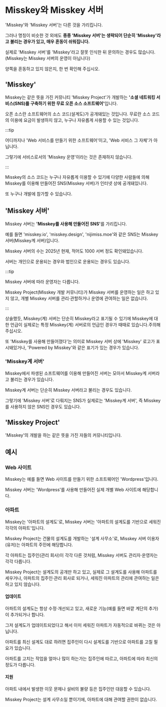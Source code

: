# Misskey와 Misskey 서버

'Misskey'와 'Misskey 서버'는 다른 것을 가리킵니다.

그러나 명칭이 비슷한 것 외에도 <b>종종 'Misskey 서버'는 생략되어 단순히 'Misskey'라고 불리는 경우가 있고, 매우 혼동이 쉬워집니다.</b>

실제로 'Misskey 서버'를 'Misskey'라고 잘못 인식한 뒤 문의하는 경우도 많습니다.
(Misskey는 Misskey 서버의 운영이 아닙니다)

양쪽을 혼동하고 있지 않은지, 한 번 확인해 주십시오.

## 'Misskey'

Misskey는 같은 뜻을 가진 커뮤니티 'Misskey Project'가 개발하는 <b>'소셜 네트워킹 서비스(SNS)를 구축하기 위한 무료 오픈 소스 소프트웨어'</b>입니다.

오픈 소스란 소프트웨어의 소스 코드(설계도)가 공개돼있는 것입니다.
무료란 소스 코드의 이용에 요금이 발생하지 않고, 누구나 자유롭게 사용할 수 있는 것입니다.

:::tip

어디까지나 'Web 서비스를 만들기 위한 소프트웨어'이고, 'Web 서비스 그 자체'가 아닙니다.

그렇기에 서비스로서의 'Misskey 운영'이라는 것은 존재하지 않습니다.

:::

Misskey의 소스 코드는 누구나 자유롭게 이용할 수 있기에 다양한 사람들에 의해 Misskey를 이용해 만들어진 SNS(Misskey 서버)가 인터넷 상에 공개돼있니다.

또 누구나 개발에 참가할 수 있습니다.

## 'Misskey 서버'

Misskey 서버는 <b>'Misskey를 사용해 만들어진 SNS'</b>를 가리킵니다.

예를 들면 'misskey.io', 'misskey.design', 'nijimiss.moe'와 같은 SNS는 Misskey 서버(Misskey계 서버)입니다.

Misskey 서버의 수는 2025년 현재, 적어도 1000 서버 정도 확인돼있습니다.

서버는 개인으로 운용되는 경우와 법인으로 운용되는 경우도 있습니다.

:::tip

Misskey 서버에 따라 운영자는 다릅니다.

Misskey Project(Misskey 개발 커뮤니티)가 Misskey 서버를 운영하는 일은 하고 있지 않고, 개별 Misskey 서버를 관리·관할하거나 운영에 관여하는 일은 없습니다.

:::

상술했듯, Misskey(계) 서버는 단순히 Misskey라고 표기될 수 있기에 Misskey에 대한 언급이 실제로는 특정 Misskey(계) 서버로의 언급인 경우가 때때로 있습니다.주의해 주십시오.

또 'Misskey를 사용해 만들어졌다'는 의미로 Misskey 서버 상에 'Misskey' 로고가 표시돼있거나, 'Powered by Misskey'와 같은 표기가 있는 경우가 있습니다.

### 'Misskey계 서버'

Misskey에서 파생된 소프트웨어를 이용해 만들어진 서버는 모아서 Misskey계 서버라고 불리는 경우가 있습니다.

Misskey계 서버는 단순히 Misskey 서버라고 불리는 경우도 있습니다.

그렇기에 'Misskey 서버'로 다뤄지는 SNS가 실제로는 'Misskey계 서버', 즉 Misskey를 사용하지 않은 SNS인 경우도 있습니다.

## 'Misskey Project'

'Misskey'의 개발을 하는 같은 뜻을 가진 자들의 커뮤니티입니다.

## 예시

### Web 사이트

Misskey는 예를 들면 Web 사이트를 만들기 위한 소프트웨어인 'Wordpress'입니다.

Misskey 서버는 'Wordpress'를 사용해 만들어진 실제 개별 Web 사이트에 해당합니다.

### 아파트

Misskey는 '아파트의 설계도'로, Misskey 서버는 '아파트의 설계도를 기반으로 세워진 각각의 아파트'입니다.

Misskey Project는 건물의 설계도를 개발하는 '설계 사무소'로, Misskey 서버 이용자(유저)는 아파트의 주민에 해당합니다.

각 아파트는 집주인(관리 회사)이 각각 다른 것처럼, Misskey 서버도 관리자·운영자는 각각 다릅니다.

Misskey Project는 설계도의 공개만 하고 있고, 실제로 그 설계도를 사용해 아파트를 세우거나, 아파트의 집주인·관리 회사로 되거나, 세워진 아파트의 관리에 관여하는 일은 하고 있지 않습니다.

#### 업데이트

아파트의 설계도는 항상 수정·개선되고 있고, 새로운 기능(예를 들면 바깥 계단의 추가)이 추가되거나 합니다.

그저 설계도가 업데이트되었다고 해서 이미 세워진 아파트가 자동적으로 바뀌는 것은 아닙니다.

아파트를 최신 설계도 대로 하려면 집주인이 다시 설계도를 기반으로 아파트를 고칠 필요가 있습니다.

아파트를 고치는 작업을 얼마나 많이 하는가는 집주인에 따르고, 아파트에 따라 최신의 정도가 다릅니다.

#### 지원

아파트 내에서 발생한 이웃 문제나 설비의 불량 등은 집주인만 대응할 수 있습니다.

Misskey Project는 설계 사무소일 뿐이기에, 아파트에 대해 관여할 권한이 없습니다.
